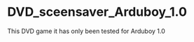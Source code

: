 DVD_sceensaver_Arduboy_1.0
==============================
This DVD game it has only been tested for Arduboy 1.0
